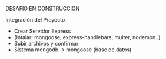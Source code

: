 DESAFIO EN CONSTRUCCION


Integración del Proyecto
- Crear Servidor Express
- (Intalar: mongoose, express-handlebars, multer, nodemon..)
- Subir archivos y confirmar
- Sistema mongodb -> mongoose (base de datos)



